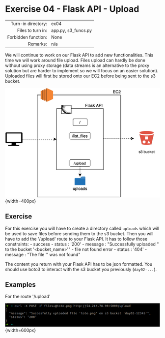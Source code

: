 # Exercise 04 - Flask API - Upload

|                         |                    |
| -----------------------:| ------------------ |
|   Turn-in directory:    |  ex04              |
|   Files to turn in:     |  app.py, s3_funcs.py |
|   Forbidden function:   |  None              |
|   Remarks:              |  n/a               |


We will continue to work on our Flask API to add new functionalities. This time we will work around file upload. Files upload can hardly be done without using proxy storage (data streams is an alternative to the proxy solution but are harder to implement so we will focus on an easier solution). Uploaded files will first be stored onto our EC2 before being sent to the s3 bucket.

![Flask API](../assets/flask_api_2.png){width=400px}

## Exercise

For this exercise you will have to create a directory called `uploads` which will be used to save files before sending them to the s3 bucket. Then you will have to add the '/upload' route to your Flask API. It has to follow those constraints:
    - success
        - status : '200'
        - message : "Successfully uploaded '<file>' to the bucket '<bucket_name>'"
    - file not found error
        - status : '404'
        - message : "The file '<file>' was not found"

The content you return with your Flask API has to be json formatted. You should use boto3 to interact with the s3 bucket you previously (`day02-...`).

## Examples

For the route '/upload'

![Flask upload](../assets/curl_upload.png){width=600px}